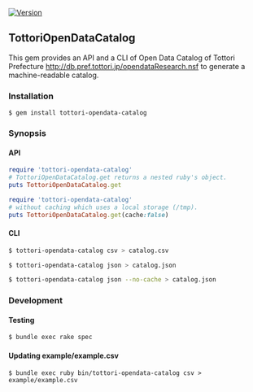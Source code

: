 [![Version](https://img.shields.io/gem/v/tottori-opendata-catalog.svg)](https://rubygems.org/gems/tottori-opendata-catalog)

## TottoriOpenDataCatalog

This gem provides an API and a CLI of Open Data Catalog of Tottori Prefecture http://db.pref.tottori.jp/opendataResearch.nsf to generate a machine-readable catalog.

### Installation

    $ gem install tottori-opendata-catalog

### Synopsis

#### API

``` ruby
require 'tottori-opendata-catalog'
# TottoriOpenDataCatalog.get returns a nested ruby's object.
puts TottoriOpenDataCatalog.get
```

``` ruby
require 'tottori-opendata-catalog'
# without caching which uses a local storage (/tmp).
puts TottoriOpenDataCatalog.get(cache:false)
```

#### CLI

``` sh
$ tottori-opendata-catalog csv > catalog.csv
```

``` sh
$ tottori-opendata-catalog json > catalog.json
```

``` sh
$ tottori-opendata-catalog json --no-cache > catalog.json
```

### Development

#### Testing

```sh
$ bundle exec rake spec
```
#### Updating example/example.csv

```
$ bundle exec ruby bin/tottori-opendata-catalog csv > example/example.csv
```

